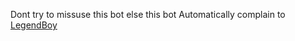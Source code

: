 Dont try to missuse this bot else this bot Automatically complain to [LegendBoy](https://t.me/LegendBot_Owner)
